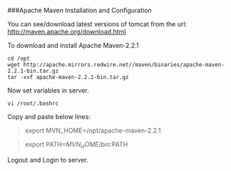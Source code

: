 ###Apache Maven Installation and ConfigurationYou can see/download latest versions of tomcat from the url: http://maven.apache.org/download.htmlTo download and install Apache Maven-2.2.1    cd /opt    wget http://apache.mirrors.redwire.net//maven/binaries/apache-maven-2.2.1-bin.tar.gz    tar -xvf apache-maven-2.2.1-bin.tar.gzNow set variables in server.    vi /root/.bashrcCopy and paste below lines:> export MVN_HOME=/opt/apache-maven-2.2.1> export PATH=$MVN_HOME/bin:$PATHLogout and Login to server.